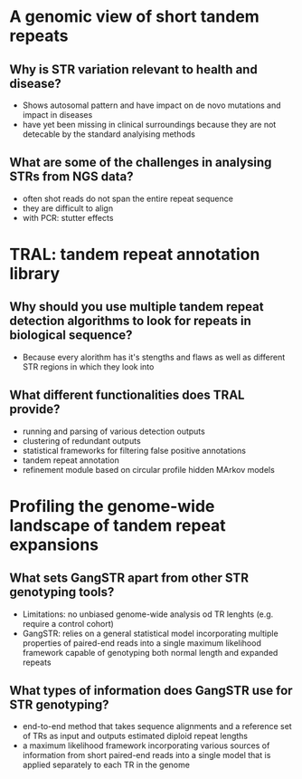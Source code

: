 # A genomic view of short tandem repeats
## Why is STR variation relevant to health and disease?
- Shows autosomal pattern and have impact on de novo mutations and impact in diseases
- have yet been missing in clinical surroundings because they are not detecable by the standard analyising methods

## What are some of the challenges in analysing STRs from NGS data?
- often shot reads do not span the entire repeat sequence
- they are difficult to align
- with PCR: stutter effects

# TRAL: tandem repeat annotation library
## Why should you use multiple tandem repeat detection algorithms to look for repeats in biological sequence?
- Because every alorithm has it's stengths and flaws as well as different STR regions in which they look into

## What different functionalities does TRAL provide?
- running and parsing of various detection outputs 
- clustering of redundant outputs
- statistical frameworks for filtering false positive annotations
- tandem repeat annotation
- refinement module based on circular profile hidden MArkov models

# Profiling the genome-wide landscape of tandem repeat expansions
## What sets GangSTR apart from other STR genotyping tools?
- Limitations: no unbiased genome-wide analysis od TR lenghts (e.g. require a control cohort)
- GangSTR: relies on a general statistical model incorporating multiple properties of paired-end reads into a single maximum likelihood framework capable of genotyping both normal length and expanded repeats
## What types of information does GangSTR use for STR genotyping?
- end-to-end method that takes sequence alignments and a reference set of TRs as input and outputs estimated diploid repeat lengths
- a maximum likelihood framework incorporating various sources of information from short paired-end reads into a single model that is applied separately to each TR in the genome
